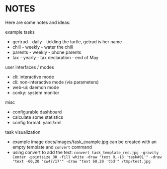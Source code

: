 # NOTES

Here are some notes and ideas:

example tasks
- gertrud - daily - tickling the turtle, getrud is her name
- chili - weekly - water the chili
- parents - weekly - phone parents
- tax - yearly - tax declaration - end of May

user interfaces / modes
- cli: interactive mode
- cli: non-interactive mode (via parameters)
- web-ui: daemon mode
- conky: system monitor

misc
- configurable dashboard
- calculate some statistics
- config format: yaml/xml

task visualization
- example image docs/images/task_example.jpg can be created with an empty template and `convert` command
- using convert to add the text: `convert task_template_red.jpg -gravity Center -pointsize 30 -fill white -draw "text 0,-13 'task#01'" -draw "text -60,20 'cw47/17'" -draw "text 60,20 'tbd'" /tmp/test.jpg`
